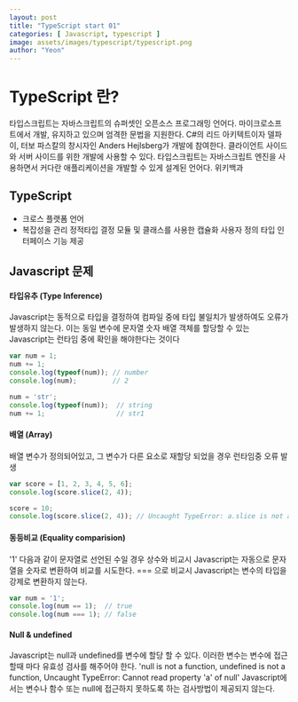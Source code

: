 ```yaml
---
layout: post
title: "TypeScript start 01"
categories: [ Javascript, typescript ]
image: assets/images/typescript/typescript.png
author: "Yeon"
---
```


# TypeScript 란?
타입스크립트는 자바스크립트의 슈퍼셋인 오픈소스 프로그래밍 언어다. 마이크로소프트에서 개발, 유지하고 있으며 엄격한 문법을 지원한다. C#의 리드 아키텍트이자 델파이, 터보 파스칼의 창시자인 Anders Hejlsberg가 개발에 참여한다. 클라이언트 사이드와 서버 사이드를 위한 개발에 사용할 수 있다. 타입스크립트는 자바스크립트 엔진을 사용하면서 커다란 애플리케이션을 개발할 수 있게 설계된 언어다. 위키백과
## TypeScript
- 크로스 플랫폼 언어
- 복잡성을 관리 정적타입 결정 모듈 및 클래스를 사용한 캡슐화 사용자 정의 타입 인터페이스 기능 제공

## Javascript 문제
#### 타입유추 (Type Inference)
Javascript는 동적으로 타입을 결정하여 컴파일 중에 타입 불일치가 발생하여도 오류가 발생하지 않는다.
이는 동일 변수에 문자열 숫자 배열 객체를 할당할 수 있는 Javascript는 런타임 중에 확인을 해야한다는 것이다
```javascript
var num = 1;
num += 1;
console.log(typeof(num)); // number
console.log(num);         // 2

num = 'str';
console.log(typeof(num));  // string
num += 1;                  // str1
```

#### 배열 (Array)
배열 변수가 정의되어있고, 그 변수가 다른 요소로 재할당 되었을 경우 런타임중 오류 발생
```javascript
var score = [1, 2, 3, 4, 5, 6];
console.log(score.slice(2, 4));

score = 10;
console.log(score.slice(2, 4)); // Uncaught TypeError: a.slice is not a function
```

#### 동등비교 (Equality comparision)
'1' 다음과 같이 문자열로 선언된 수일 경우 상수와 비교시 Javascript는 자동으로 문자열을 숫자로 변환하여 비교를 시도한다.
=== 으로 비교시 Javascript는 변수의 타입을 강제로 변환하지 않는다.
```javascript
var num = '1';
console.log(num == 1);  // true
console.log(num === 1); // false
```

#### Null & undefined
Javascript는 null과 undefined를 변수에 할당 할 수 있다.
이러한 변수는 변수에 접근할때 마다 유효성 검사를 해주어야 한다.
'null is not a function, undefined is not a function, Uncaught TypeError: Cannot read property 'a' of null'
Javascript에서는 변수나 함수 또는 null에 접근하지 못하도록 하는 검사방법이 제공되지 않는다.